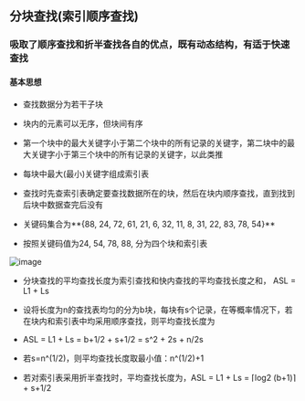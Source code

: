 ## 分块查找(索引顺序查找)

### 吸取了顺序查找和折半查找各自的优点，既有动态结构，有适于快速查找

#### 基本思想

- 查找数据分为若干子块

- 块内的元素可以无序，但块间有序

- 第一个块中的最大关键字小于第二个块中的所有记录的关键字，第二块中的最大关键字小于第三个块中的所有记录的关键字，以此类推

- 每块中最大(最小)关键字组成索引表

- 查找时先查索引表确定要查找数据所在的块，然后在块内顺序查找，直到找到后块中数据查完后没有 

- 关键码集合为**{88, 24, 72, 61, 21, 6, 32, 11, 8, 31, 22, 83, 78, 54}**

- 按照关键码值为24, 54, 78, 88, 分为四个块和索引表

![image](https://github.com/YC-L/Postgraduate-examination/blob/DataStructure/imgs/Block-search.png)

- 分块查找的平均查找长度为索引查找和快内查找的平均查找长度之和， ASL = L1 + Ls

- 设将长度为n的查找表均匀的分为b块，每块有s个记录，在等概率情况下，若在块内和索引表中均采用顺序查找，则平均查找长度为

- ASL = L1 + Ls = b+1/2 + s+1/2 = s^2 + 2s + n/2s

- 若s=n^(1/2)，则平均查找长度取最小值：n^(1/2)+1

- 若对索引表采用折半查找时，平均查找长度为，ASL = L1 + Ls = ⌈log2 (b+1)⌉ + s+1/2

